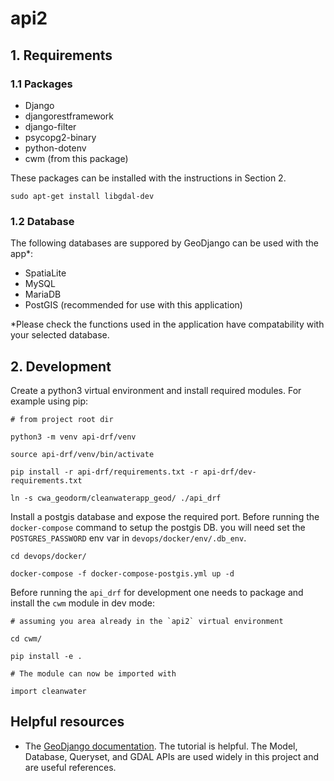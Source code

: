 # api2

## 1. Requirements

### 1.1 Packages

- Django
- djangorestframework
- django-filter
- psycopg2-binary
- python-dotenv
- cwm (from this package)

These packages can be installed with the instructions in Section 2.

`sudo apt-get install libgdal-dev`

### 1.2 Database

The following databases are suppored by GeoDjango can be used with the app*:

- SpatiaLite
- MySQL
- MariaDB
- PostGIS (recommended for use with this application)

*Please check the functions used in the application have compatability with your selected database. 

## 2. Development

Create a python3 virtual environment and install required modules. For example using pip:

```
# from project root dir

python3 -m venv api-drf/venv

source api-drf/venv/bin/activate

pip install -r api-drf/requirements.txt -r api-drf/dev-requirements.txt

ln -s cwa_geodorm/cleanwaterapp_geod/ ./api_drf
```

Install a postgis database and expose the required port. Before running the `docker-compose` command to setup the postgis DB. you will need set the `POSTGRES_PASSWORD` env var in `devops/docker/env/.db_env`.

```
cd devops/docker/

docker-compose -f docker-compose-postgis.yml up -d
```

Before running the `api_drf` for development one needs to package and install the `cwm` module in dev mode:

```
# assuming you area already in the `api2` virtual environment

cd cwm/

pip install -e .

# The module can now be imported with

import cleanwater
```

## Helpful resources

- The [GeoDjango documentation](https://docs.djangoproject.com/en/4.2/ref/contrib/gis/). The tutorial is helpful. The Model, Database, Queryset, and GDAL APIs are used widely in this project and are useful references.
